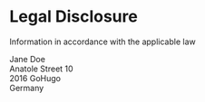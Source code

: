 # Legal Disclosure

Information in accordance with the applicable law

Jane Doe\
Anatole Street 10\
2016 GoHugo\
Germany